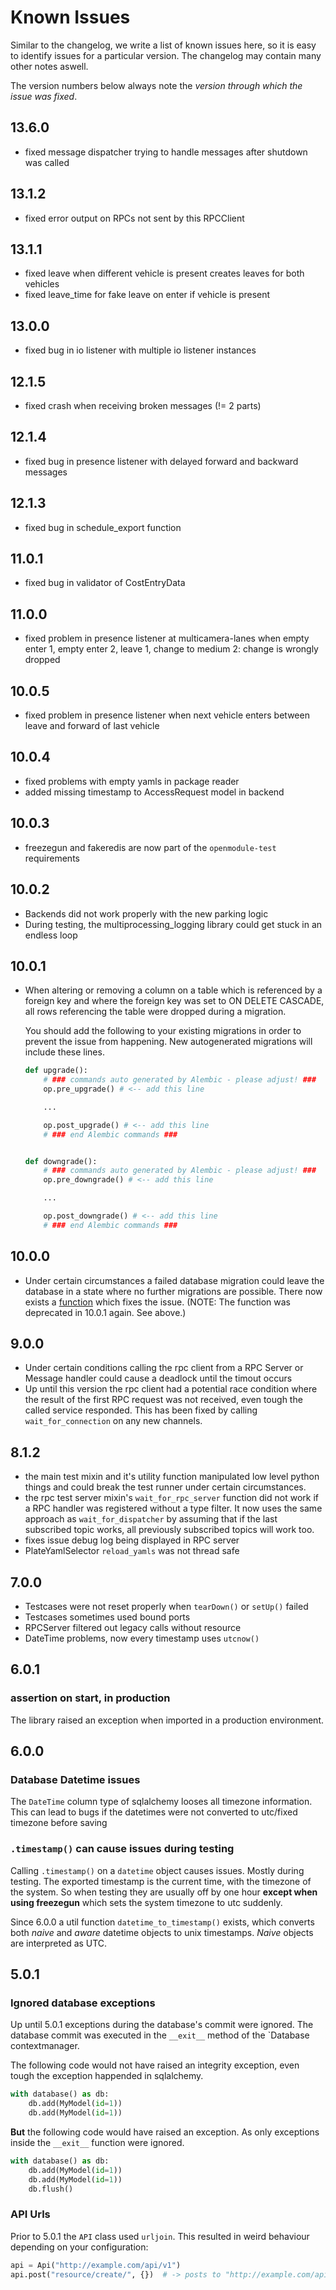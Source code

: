 # Known Issues

Similar to the changelog, we write a list of known issues here, so it is easy to identify issues for a particular
version. The changelog may contain many other notes aswell.

The version numbers below always note the _version through which the issue was fixed_.

## 13.6.0
* fixed message dispatcher trying to handle messages after shutdown was called

## 13.1.2

* fixed error output on RPCs not sent by this RPCClient

## 13.1.1

* fixed leave when different vehicle is present creates leaves for both vehicles
* fixed leave_time for fake leave on enter if vehicle is present

## 13.0.0

* fixed bug in io listener with multiple io listener instances

## 12.1.5

* fixed crash when receiving broken messages (!= 2 parts) 

## 12.1.4

* fixed bug in presence listener with delayed forward and backward messages

## 12.1.3

* fixed bug in schedule_export function

## 11.0.1

* fixed bug in validator of CostEntryData

## 11.0.0

* fixed problem in presence listener at multicamera-lanes when empty enter 1, empty enter 2, leave 1, change to medium 
  2: change is wrongly dropped

## 10.0.5

* fixed problem in presence listener when next vehicle enters between leave and forward of last vehicle

## 10.0.4

* fixed problems with empty yamls in package reader
* added missing timestamp to AccessRequest model in backend

## 10.0.3

* freezegun and fakeredis are now part of the `openmodule-test` requirements

## 10.0.2

* Backends did not work properly with the new parking logic
* During testing, the multiprocessing_logging library could get stuck in an endless loop

## 10.0.1

* When altering or removing a column on a table which is referenced by a foreign key and where the foreign key was set
  to ON DELETE CASCADE, all rows referencing the table were dropped during a migration.

  You should add the following to your existing migrations in order to prevent the issue from happening. New
  autogenerated migrations will include these lines.
  ```python
  def upgrade():
      # ### commands auto generated by Alembic - please adjust! ###
      op.pre_upgrade() # <-- add this line
  
      ...
  
      op.post_upgrade() # <-- add this line
      # ### end Alembic commands ###


  def downgrade():
      # ### commands auto generated by Alembic - please adjust! ###
      op.pre_downgrade() # <-- add this line
  
      ...

      op.post_downgrade() # <-- add this line
      # ### end Alembic commands ###

  ```

## 10.0.0

* Under certain circumstances a failed database migration could leave the database in a state where no further
  migrations are possible. There now exists
  a [function](https://gitlab.com/arivo-public/device-python/openmodule/-/blob/feature/v10/docs/database.md#avoiding-broken-database-after-failed-migration)
  which fixes the issue. (NOTE: The function was deprecated in 10.0.1 again. See above.)

## 9.0.0

* Under certain conditions calling the rpc client from a RPC Server or Message handler could cause a deadlock until the
  timout occurs
* Up until this version the rpc client had a potential race condition where the result of the first RPC request was not
  received, even tough the called service responded. This has been fixed by calling `wait_for_connection` on any new
  channels.

## 8.1.2

* the main test mixin and it's utility function manipulated low level python things and could break the test runner
  under certain circumstances.
* the rpc test server mixin's `wait_for_rpc_server` function did not work if a RPC handler was registered without a type
  filter. It now uses the same approach as `wait_for_dispatcher` by assuming that if the last subscribed topic works,
  all previously subscribed topics will work too.
* fixes issue debug log being displayed in RPC server
* PlateYamlSelector `reload_yamls` was not thread safe

## 7.0.0

* Testcases were not reset properly when `tearDown()` or `setUp()` failed
* Testcases sometimes used bound ports
* RPCServer filtered out legacy calls without resource
* DateTime problems, now every timestamp uses `utcnow()`

## 6.0.1

### assertion on start, in production

The library raised an exception when imported in a production environment.

## 6.0.0

### Database Datetime issues

The `DateTime` column type of sqlalchemy looses all timezone information. This can lead to bugs if the datetimes were
not converted to utc/fixed timezone before saving

### `.timestamp()` can cause issues during testing

Calling `.timestamp()` on a `datetime` object causes issues. Mostly during testing. The exported timestamp is the
current time, with the timezone of the system. So when testing they are usually off by one hour **except when using
freezegun** which sets the system timezone to utc suddenly.

Since 6.0.0 a util function `datetime_to_timestamp()` exists, which converts both _naive_ and _aware_ datetime objects
to unix timestamps. _Naive_ objects are interpreted as UTC.

## 5.0.1

### Ignored database exceptions

Up until 5.0.1 exceptions during the database's commit were ignored. The database commit was executed in the `__exit__`
method of the `Database contextmanager.

The following code would not have raised an integrity exception, even tough the exception happended in sqlalchemy.

```python
with database() as db:
    db.add(MyModel(id=1))
    db.add(MyModel(id=1))
```

**But** the following code would have raised an exception. As only exceptions inside the `__exit__` function were
ignored.

```python
with database() as db:
    db.add(MyModel(id=1))
    db.add(MyModel(id=1))
    db.flush()
```

### API Urls

Prior to 5.0.1 the `API` class used `urljoin`. This resulted in weird behaviour depending on your configuration:

```python
api = Api("http://example.com/api/v1")
api.post("resource/create/", {})  # -> posts to "http://example.com/api/resource/create/"
```
